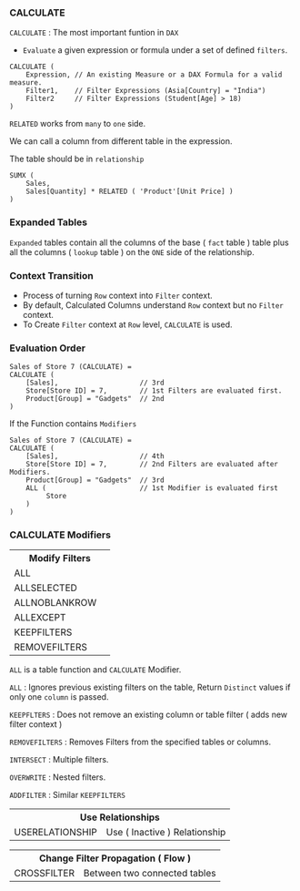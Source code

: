 ### CALCULATE

`CALCULATE` : The most important funtion in `DAX`
- `Evaluate` a given expression or formula under a set of defined `filters`.

```DAX
CALCULATE ( 
    Expression, // An existing Measure or a DAX Formula for a valid measure.
    Filter1,    // Filter Expressions (Asia[Country] = "India") 
    Filter2     // Filter Expressions (Student[Age] > 18)
)
```

`RELATED` works from `many` to `one` side.

We can call a column from different table in the expression.

The table should be in `relationship`

```DAX
SUMX ( 
    Sales,
    Sales[Quantity] * RELATED ( 'Product'[Unit Price] )
)
```

### Expanded Tables

`Expanded` tables contain all the columns of the base ( `fact` table ) table plus all the columns ( `lookup` table ) on the `ONE` side of the relationship.

### Context Transition

- Process of turning `Row` context into `Filter` context.
- By default, Calculated Columns understand `Row` context but no `Filter` context.
- To Create `Filter` context at `Row` level, `CALCULATE` is used. 

### Evaluation Order 

```
Sales of Store 7 (CALCULATE) = 
CALCULATE (
    [Sales],                    // 3rd
    Store[Store ID] = 7,        // 1st Filters are evaluated first.
    Product[Group] = "Gadgets"  // 2nd
)
```

If the Function contains `Modifiers`

```
Sales of Store 7 (CALCULATE) = 
CALCULATE (
    [Sales],                    // 4th
    Store[Store ID] = 7,        // 2nd Filters are evaluated after Modifiers.
    Product[Group] = "Gadgets"  // 3rd
    ALL (                       // 1st Modifier is evaluated first
         Store                  
    )
)
```

### CALCULATE Modifiers

<table>
    <tr><th colspan=2>Modify Filters</th></tr>
    <tr><td>ALL</td><td></td></tr>
    <tr><td>ALLSELECTED</td><td></td></tr>
    <tr><td>ALLNOBLANKROW</td><td></td></tr>
    <tr><td>ALLEXCEPT</td><td></td></tr>
    <tr><td>KEEPFILTERS</td><td></td></tr>
    <tr><td>REMOVEFILTERS</td><td></td></tr>
</table>

`ALL` is a table function and `CALCULATE` Modifier.

`ALL` : Ignores  previous existing filters on the table, Return `Distinct` values if only one `column` is passed.

`KEEPFLTERS` : Does not remove an existing column or table filter ( adds new filter context )

`REMOVEFILTERS` : Removes Filters from the specified tables or columns.

`INTERSECT` : Multiple filters.

`OVERWRITE` : Nested filters. 

`ADDFILTER` : Similar `KEEPFILTERS`

<table>
    <tr><th colspan=2>Use Relationships</th></tr>
    <tr><td>USERELATIONSHIP</td><td>Use ( Inactive ) Relationship</td></tr>   
</table>

<table>
    <tr><th colspan=2>Change Filter Propagation ( Flow )</th></tr>
    <tr><td>CROSSFILTER</td><td>Between two connected tables</td></tr>   
</table>
